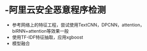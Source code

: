 # -阿里云安全恶意程序检测
* 参考网络上的特征工程，尝试使用TextCNN，DPCNN，attention，biRNN+attention等效果一般
* 使用TF-IDF特征抽取，应用xgboost
* 模型融合
